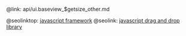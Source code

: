 @link: api/ui.baseview_$getsize_other.md

@seolinktop: [javascript framework](https://webix.com)
@seolink: [javascript drag and drop library](https://webix.com/widget/portlet/)